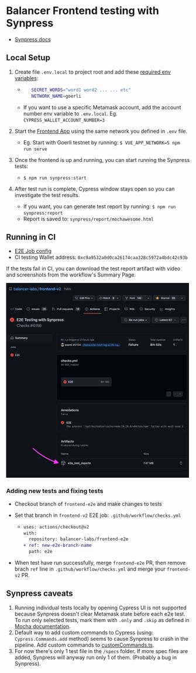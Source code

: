 # Balancer Frontend testing with Synpress

- [Synpress docs](https://github.com/Synthetixio/synpress#readme)

## Local Setup

1. Create file `.env.local` to project root and add these [required env variables](https://github.com/Synthetixio/synpress#-important):

   - ```sh
        SECRET_WORDS="word1 word2 ... ... etc"
        NETWORK_NAME=goerli
     ```
   - If you want to use a specific Metamask account, add the account number env variable to `.env.local`. Eg. `CYPRESS_WALLET_ACCOUNT_NUMBER=3`

2. Start the [Frontend App](https://github.com/balancer-labs/frontend-v2/) using the same network you defined in `.env` file.

   - Eg. Start with Goerli testnet by running: `$ VUE_APP_NETWORK=5 npm run serve`

3. Once the frontend is up and running, you can start running the Synpress tests:

   - `$ npm run synpress:start`

4. After test run is complete, Cypress window stays open so you can investigate the test results.
   - If you want, you can generate test report by running: `$ npm run synpress:report`
   - Report is saved to: `synpress/report/mochawesome.html`

## Running in CI

- [E2E Job config](https://github.com/balancer-labs/frontend-v2/blob/develop/.github/workflows/checks.yml)
- CI testing Wallet address: `0xc9a9532a0d0ca26174caa328c5972a4bdc42c93b`

If the tests fail in CI, you can download the test report artifact with video and screenshots from the workflow's Summary Page.

<img width="500" alt="Download job artifacts" src="./Download job artifacts.png">

### Adding new tests and fixing tests

- Checkout branch of `frontend-e2e` and make changes to tests
- Set that branch in `frontend-v2` E2E job: `.github/workflow/checks.yml`

  - ```diff
    uses: actions/checkout@v2
    with:
      repository: balancer-labs/frontend-e2e
    + ref: new-e2e-branch-name
      path: e2e
    ```

- When test have run successfully, merge `frontend-e2e` PR, then remove brach `ref` line in `.github/workflow/checks.yml` and merge your `frontend-v2` PR.

## Synpress caveats

1. Running individual tests locally by opening Cypress UI is not supported because Synpress doesn't clear Metamask state before each e2e test. To run only selected tests, mark them with `.only` and `.skip` as defined in [Mocha documentation](https://mochajs.org/#exclusive-tests).
2. Default way to add custom commands to Cypress (using: `Cypress.Commands.add` method) seems to cause Synpress to crash in the pipeline. Add custom commands to [customCommands.ts](synpress/customCommands.ts).
3. For now there's only 1 test file in the `/specs` folder. If more spec files are added, Synpress will anyway run only 1 of them. (Probably a bug in Synpress).
